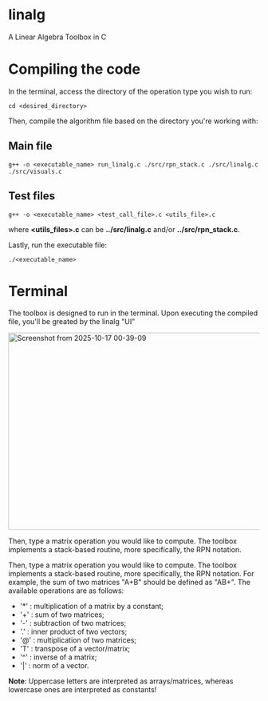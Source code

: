 # linalg
A Linear Algebra Toolbox in C

# Compiling the code
In the terminal, access the directory of the operation type you wish to run:
```
cd <desired_directory>
```

Then, compile the algorithm file based on the directory you're working with:

## Main file
```
g++ -o <executable_name> run_linalg.c ./src/rpn_stack.c ./src/linalg.c ./src/visuals.c
```

## Test files
```
g++ -o <executable_name> <test_call_file>.c <utils_file>.c
```
where **<utils_files>.c** can be **../src/linalg.c** and/or **../src/rpn_stack.c**.

Lastly, run the executable file:
```
./<executable_name>
```

# Terminal
The toolbox is designed to run in the terminal. Upon executing the compiled file, you'll be greated by the linalg "UI"

<img width="1166" height="394" alt="Screenshot from 2025-10-17 00-39-09" src="https://github.com/user-attachments/assets/5f431f9d-b785-4aa4-bcbe-ff3a04506630" />


Then, type a matrix operation you would like to compute. The toolbox implements a stack-based routine, more specifically, the RPN notation. 

Then, type a matrix operation you would like to compute. The toolbox implements a stack-based routine, more specifically, the RPN notation. For example, the sum of two matrices "A+B" should be defined as "AB+". The available operations are as follows:

- '*' : multiplication of a matrix by a constant;
- '+' : sum of two matrices;
- '-' : subtraction of two matrices;
- '.' : inner product of two vectors;
- '@' : multiplication of two matrices;
- 'T' : transpose of a vector/matrix;
- '^' : inverse of a matrix;
- '|' : norm of a vector.

**Note**: Uppercase letters are interpreted as arrays/matrices, whereas lowercase ones are interpreted as constants!
 
